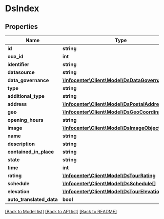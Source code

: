 # DsIndex

## Properties
Name | Type | Description | Notes
------------ | ------------- | ------------- | -------------
**id** | **string** |  | [optional] 
**oua_id** | **int** |  | [optional] 
**identifier** | **string** |  | [optional] 
**datasource** | **string** |  | [optional] 
**data_governance** | [**\Infocenter\Client\Model\DsDataGovernance**](DsDataGovernance.md) |  | [optional] 
**type** | **string** |  | [optional] 
**additional_type** | **string** |  | [optional] 
**address** | [**\Infocenter\Client\Model\DsPostalAddress**](DsPostalAddress.md) |  | [optional] 
**geo** | [**\Infocenter\Client\Model\DsGeoCoordinates**](DsGeoCoordinates.md) |  | [optional] 
**opening_hours** | **string** |  | [optional] 
**image** | [**\Infocenter\Client\Model\DsImageObjectSimplex**](DsImageObjectSimplex.md) |  | [optional] 
**name** | **string** |  | [optional] 
**description** | **string** |  | [optional] 
**contained_in_place** | **string** |  | [optional] 
**state** | **string** |  | [optional] 
**time** | **int** |  | [optional] 
**rating** | [**\Infocenter\Client\Model\DsTourRating**](DsTourRating.md) |  | [optional] 
**schedule** | [**\Infocenter\Client\Model\DsSchedule[]**](DsSchedule.md) |  | [optional] 
**elevation** | [**\Infocenter\Client\Model\DsTourElevation**](DsTourElevation.md) |  | [optional] 
**auto_translated_data** | **bool** |  | [optional] 

[[Back to Model list]](../../README.md#documentation-for-models) [[Back to API list]](../../README.md#documentation-for-api-endpoints) [[Back to README]](../../README.md)

